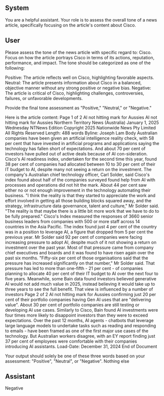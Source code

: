 ## System

You are a helpful assistant. Your role is to assess the overall tone of a news article, specifically focusing on the article's content about Cisco.

## User


Please assess the tone of the news article with specific regard to: Cisco. Focus on how the article portrays Cisco in terms of its actions, reputation, performance, and impact. The tone should be categorized as one of the following:

Positive: The article reflects well on Cisco, highlighting favorable aspects.
Neutral: The article presents information about Cisco in a balanced, objective manner without any strong positive or negative bias.
Negative: The article is critical of Cisco, highlighting challenges, controversies, failures, or unfavorable developments.

Provide the final tone assessment as "Positive," "Neutral," or "Negative."

Here is the article content: Page 1 of 2
AI not hitting mark for Aussies
AI not hitting mark for Aussies
Northern Territory News (Australia)
January 1, 2025 Wednesday
NTNews Edition
Copyright 2025 Nationwide News Pty Limited All Rights Reserved
Length: 488 words
Byline: Joseph Lam
Body
Australian companies have been given an artificial intelligence reality check, with 58 per cent that have invested in 
artificial programs and applications saying the technology has fallen short of expectations.
And about 70 per cent of investors have pulled out of active deals because of AI con-sideration.
Cisco's AI readiness index, undertaken for the second time this year, found 38 per cent of companies had allocated 
between 10 to 30 per cent of their IT budget to AI, despite many not seeing a return on the investment. The 
company's Australian chief technology officer, Carl Solder, said Cisco's index found about half of the companies 
surveyed found help from AI with processes and operations did not hit the mark.
About 44 per cent saw either no or not enough improvement in the technology automating their business.
"I think the reality is that they started to appreciate the work and effort involved in getting all those building blocks 
squared away, and the strategy, infrastructure data governance, talent and culture," Mr Solder said. "The reality is 
that maybe there is a little bit more work that we have to do to be fully prepared." Cisco's Index measured the 
responses of 3660 senior business leaders from companies with 500 or more staff across 14 countries in the Asia 
Pacific.
The index found just 4 per cent of the country was in a position to leverage AI, a figure that dropped from 5 per cent 
the previous year. Mr Solder said 92 per cent of companies were facing increasing pressure to adopt AI, despite 
much of it not showing a return on investment over the past year.
Most of that pressure came from company chief executives and boards and it was found to have risen again over 
the past six months. "Fifty-six per cent of those organisations said that the pressure has increased significantly on 
that number," Mr Solder said.
That pressure has led to more than one-fifth - 21 per cent - of companies planning to allocate 40 per cent of their IT 
budget to AI over the next four to five years.
Meanwhile, some Bain data found investors believed generative AI would not add much value in 2025, instead 
believing it would take up to three years to see the full benefit. That view is influenced by a number of investors 
Page 2 of 2
AI not hitting mark for Aussies
confirming just 20 per cent of their portfolio companies having Gen AI uses that are "delivering value". About 30 per 
cent of portfolio companies are still testing or developing AI use cases.
Similarly to Cisco, Bain found AI investments were four times more likely to disappoint investors than they were to 
exceed expectations. Over the past 12 months, AI agents - chatbots that leverage large language models to 
undertake tasks such as reading and responding to emails - have been framed as one of the first major use cases 
of the technology. But Australian workers disagree, with an EY report finding just 37 per cent of employees were 
comfortable with their companies introducing AI assistants.
Load-Date: December 31, 2024
End of Document

Your output should solely be one of these three words based on your assessment: "Positive", "Neutral", or "Negative". Nothing else
                

## Assistant

Negative

